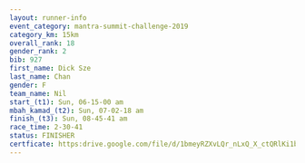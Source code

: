 ```yaml
---
layout: runner-info 
event_category: mantra-summit-challenge-2019 
category_km: 15km 
overall_rank: 18
gender_rank: 2
bib: 927
first_name: Dick Sze
last_name: Chan
gender: F
team_name: Nil
start_(t1): Sun, 06-15-00 am
mbah_kamad_(t2): Sun, 07-02-18 am
finish_(t3): Sun, 08-45-41 am
race_time: 2-30-41
status: FINISHER
certficate: https:drive.google.com/file/d/1bmeyRZXvLQr_nLxQ_X_ctQRlKi1b31cH/view?usp=sharing
---
```

